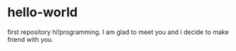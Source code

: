 # hello-world
first repository
hi!programming.
I am glad to meet you and i decide to make friend with you.
